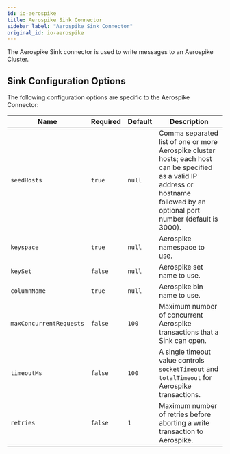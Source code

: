 ```yaml
---
id: io-aerospike
title: Aerospike Sink Connector
sidebar_label: "Aerospike Sink Connector"
original_id: io-aerospike
---
```


The Aerospike Sink connector is used to write messages to an Aerospike Cluster.

## Sink Configuration Options

The following configuration options are specific to the Aerospike Connector:

| Name | Required | Default | Description |
|------|----------|---------|-------------|
| `seedHosts` | `true` | `null` | Comma separated list of one or more Aerospike cluster hosts; each host can be specified as a valid IP address or hostname followed by an optional port number (default is 3000). |
| `keyspace` | `true` | `null` | Aerospike namespace to use. |
| `keySet` | `false` | `null` | Aerospike set name to use. |
| `columnName` | `true` | `null` | Aerospike bin name to use. |
| `maxConcurrentRequests` | `false` | `100` | Maximum number of concurrent Aerospike transactions that a Sink can open. |
| `timeoutMs` | `false` | `100` | A single timeout value controls `socketTimeout` and `totalTimeout` for Aerospike transactions.  |
| `retries` | `false` | `1` | Maximum number of retries before aborting a write transaction to Aerospike. |
